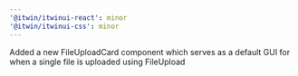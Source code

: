 ```yaml
---
'@itwin/itwinui-react': minor
'@itwin/itwinui-css': minor
---
```


Added a new FileUploadCard component which serves as a default GUI for when a single file is uploaded using FileUpload
